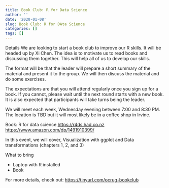 ```yaml
---
title: Book Club: R for Data Science
author: ''
date: '2020-01-08'
slug: Book Club: R for DAta Science
categories: []
tags: []
---
```


Details
We are looking to start a book club to improve our R skills. It will be headed up by Xi Chen. The idea is to motivate us to read books and discussing them together. This will help all of us to develop our skills.

The format will be that the leader will prepare a short summary of the material and present it to the group. We will then discuss the material and do some exercises.

The expectations are that you will attend regularly once you sign up for a book. If you cannot, please wait until the next round starts with a new book. It is also expected that participants will take turns being the leader.

We will meet each week, Wednesday evening between 7:00 and 8:30 PM. The location is TBD but it will most likely be in a coffee shop in Irvine.

Book: R for data science
https://r4ds.had.co.nz
https://www.amazon.com/dp/1491910399/

In this event, we will cover, Visualization with ggplot and Data transformations (chapters 1, 2, and 3)

What to bring
* Laptop with R installed
* Book

For more details, check out:
https://tinyurl.com/ocrug-bookclub

